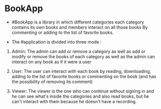 # BookApp
- #BookApp is a library in which different categories each category contains its own books and members interact on all those books By commenting or adding to the list of favorite books.
  
- The #application is divided into three mode :
1) Admin: The admin can add or remove a category as well as add or modify or remove the books of each category as well as the admin can interact on any book as if it were a user

2) User: The user can interact with each book by reading, downloading, adding to the list of favorite books or commenting on the book (and has the possibility of removing its comment)

3) Viewer: The viewer is the one who can continue without signing in and he can see what's inside the categories and also read books, but he can't interact with them because he doesn't have a recording. 
